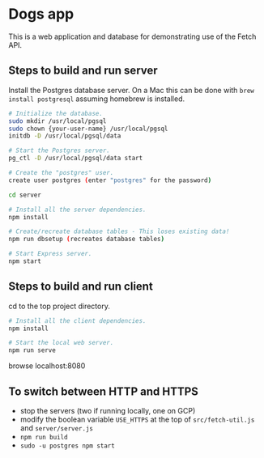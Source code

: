 # Dogs app

This is a web application and database for demonstrating use of the Fetch API.

## Steps to build and run server

Install the Postgres database server.
On a Mac this can be done with `brew install postgresql`
assuming homebrew is installed.

```bash
# Initialize the database.
sudo mkdir /usr/local/pgsql
sudo chown {your-user-name} /usr/local/pgsql
initdb -D /usr/local/pgsql/data

# Start the Postgres server.
pg_ctl -D /usr/local/pgsql/data start

# Create the "postgres" user.
create user postgres (enter "postgres" for the password)

cd server

# Install all the server dependencies.
npm install

# Create/recreate database tables - This loses existing data!
npm run dbsetup (recreates database tables)

# Start Express server.
npm start
```

## Steps to build and run client

cd to the top project directory.

```bash
# Install all the client dependencies.
npm install

# Start the local web server.
npm run serve
```

browse localhost:8080

## To switch between HTTP and HTTPS

- stop the servers (two if running locally, one on GCP)
- modify the boolean variable `USE_HTTPS`
  at the top of `src/fetch-util.js` and `server/server.js`
- `npm run build`
- `sudo -u postgres npm start`

